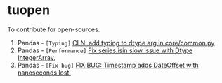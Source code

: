 # tuopen
To contribute for open-sources.

1. Pandas - `[Typing]`  [CLN: add typing to dtype arg in core/common.py](https://github.com/pandas-dev/pandas/pull/39018)
2. Pandas - `[Performance]` [Fix series.isin slow issue with Dtype IntegerArray.](https://github.com/pandas-dev/pandas/pull/38379)
3. Pandas - `[Fix bug]` [FIX BUG: Timestamp adds DateOffset with nanoseconds lost.](https://github.com/pandas-dev/pandas/pull/43968)

